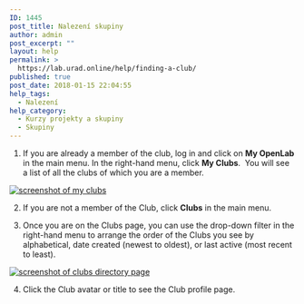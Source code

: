 ```yaml
---
ID: 1445
post_title: Nalezení skupiny
author: admin
post_excerpt: ""
layout: help
permalink: >
  https://lab.urad.online/help/finding-a-club/
published: true
post_date: 2018-01-15 22:04:55
help_tags:
  - Nalezení
help_category:
  - Kurzy projekty a skupiny
  - Skupiny
---
```

1. If you are already a member of the club, log in and click on <strong>My OpenLab</strong> in the main menu. In the right-hand menu, click <strong>My Clubs</strong>.  You will see a list of all the clubs of which you are a member.

<a href="https://lab.urad.online/wp-content/uploads/2012/09/Finding_Club_1_v2.png"><img class="alignnone wp-image-36203 size-full" title="Finding_club_1" src="https://openlab.citytech.cuny.edu/wp-content/uploads/2012/09/Finding_Club_1_v2.png" alt="screenshot of my clubs" /></a>

2. If you are not a member of the Club, click <strong>Clubs</strong> in the main menu.

3. Once you are on the Clubs page, you can use the drop-down filter in the right-hand menu to arrange the order of the Clubs you see by alphabetical, date created (newest to oldest), or last active (most recent to least).

<a href="https://lab.urad.online/wp-content/uploads/2012/09/Finding_Club_2_v2.png"><img class="alignnone wp-image-36205 size-full" title="Finding_club_2" src="https://openlab.citytech.cuny.edu/wp-content/uploads/2012/09/Finding_Club_2_v2.png" alt="screenshot of clubs directory page" /></a>

4. Click the Club avatar or title to see the Club profile page.